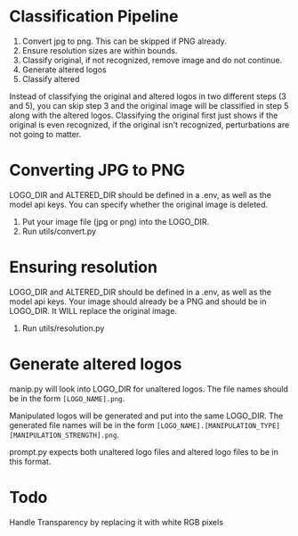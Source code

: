 # Classification Pipeline
1. Convert jpg to png. This can be skipped if PNG already.
2. Ensure resolution sizes are within bounds.
3. Classify original, if not recognized, remove image and do not continue.
4. Generate altered logos
5. Classify altered

Instead of classifying the original and altered logos in two different steps (3 and 5), you can skip step 3 and the original image will be classified in step 5 along with the altered logos.
Classifying the original first just shows if the original is even recognized, if the original isn't recognized, perturbations are not going to matter.

# Converting JPG to PNG
LOGO_DIR and ALTERED_DIR should be defined in a .env, as well as the model api keys.
You can specify whether the original image is deleted.

1. Put your image file (jpg or png) into the LOGO_DIR. 
2. Run utils/convert.py

# Ensuring resolution
LOGO_DIR and ALTERED_DIR should be defined in a .env, as well as the model api keys.
Your image should already be a PNG and should be in LOGO_DIR.
It WILL replace the original image.

1. Run utils/resolution.py

# Generate altered logos
manip.py will look into LOGO_DIR for unaltered logos. The file names should be in the form ``[LOGO_NAME].png``.

Manipulated logos will be generated and put into the same LOGO_DIR. The generated file names will be in the form ``[LOGO_NAME].[MANIPULATION_TYPE][MANIPULATION_STRENGTH].png``.

prompt.py expects both unaltered logo files and altered logo files to be in this format.


# Todo
Handle Transparency by replacing it with white RGB pixels
